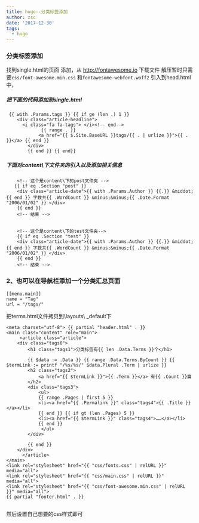 ```yaml
---
title: hugo--分类标签添加
author: zsc
date: '2017-12-30'
tags:
  - hugo
---
```



### 分类标签添加

找到single.html的页面 添加，从 http://fontawesome.io 下载文件 解压暂时只需要`css/font-awesome.min.css` 和`fontawesome-webfont.woff2` 引入到head.html中，



##### 把下面的代码添加到single.html

     {{ with .Params.tags }} {{ if ge (len .) 1 }}
        <div class="article-headline">
          <i class="fa fa-tags"> </i><!-- end-->
                 {{ range . }}
                <a href="{{ $.Site.BaseURL }}tags/{{ . | urlize }}">{{ . }}</a> {{ end }}
            </div>
            {{ end }} {{ end}}
##### 下面对content\下文件夹的引入以及添加相关信息

        <!-- 这个是content\下的post文件夹 -->
       {{ if eq .Section "post" }}
        <div class="article-date">{{ with .Params.Author }} {{.}} &middot; {{ end }} 字数共{{ .WordCount }} &minus;&minus;{{ .Date.Format "2006/01/02" }} </div>
        {{ end }}
        <!-- 结束 -->
    	
    	
    	<!-- 这个是content\下的test文件夹-->
        {{ if eq .Section "test" }}
        <div class="article-date">{{ with .Params.Author }} {{.}} &middot; {{ end }} 字数共{{ .WordCount }} &minus;&minus;{{ .Date.Format "2006/01/02" }} </div>
        {{ end }}
        <!-- 结束 -->

### 2、也可以在导航栏添加一个分类汇总页面

    [[menu.main]]
    name = "Tag"
    url = "/tags/"
把terms.html文件拷贝到\layouts\ _default下

```
<meta charset="utf-8"> {{ partial "header.html" . }}
<main class="content" role="main">
     <article class="article">
    <div class="tags0">
        <h1 class="tags1">分类标签有{{ len .Data.Terms }}个</h1>

        {{ $data := .Data }} {{ range .Data.Terms.ByCount }} {{ $termLink := printf "/%s/%s/" $data.Plural .Term | urlize }}
        <h2 class="tags2">
            <a href="{{ $termLink }}">{{ .Term }}</a> 有{{ .Count }}篇
        </h2>
        <div class="tags3">
            <ul>
            {{ range .Pages | first 5 }}
            <li><a href="{{ .Permalink }}" class="tags4">{{ .Title }}</a></li>
            {{ end }} {{ if gt (len .Pages) 5 }}
            <li><a href="{{ $termLink }}" class="tags4">……</a></li>
            {{ end }}
             </ul>
        </div>

        {{ end }}
    </div>
      </article>
</main>
<link rel="stylesheet" href="{{ "css/fonts.css" | relURL }}" media="all">
<link rel="stylesheet" href="{{ "css/main.css" | relURL }}" media="all">
<link rel="stylesheet" href="{{ "css/font-awesome.min.css" | relURL }}" media="all">
{{ partial "footer.html" . }}


```

然后设置自己想要的css样式即可

### 